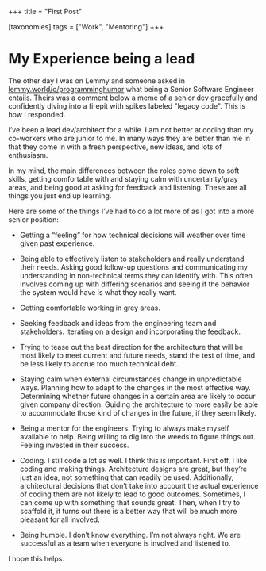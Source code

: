 +++
title = "First Post"

[taxonomies]
tags = ["Work", "Mentoring"]
+++
# My Experience being a lead

The other day I was on Lemmy and someone asked in [lemmy.world/c/programminghumor](https://lemmy.world/c/programminghumor) what being a Senior Software Engineer entails. Theirs was a comment below a meme of a senior dev gracefully and confidently diving into a firepit with spikes labeled "legacy code". This is how I responded.
<!--more-->

I’ve been a lead dev/architect for a while. I am not better at coding than my co-workers who are junior to me. In many ways they are better than me in that they come in with a fresh perspective, new ideas, and lots of enthusiasm.

In my mind, the main differences between the roles come down to soft skills, getting comfortable with and staying calm with uncertainty/gray areas, and being good at asking for feedback and listening. These are all things you just end up learning.

Here are some of the things I’ve had to do a lot more of as I got into a more senior position:

* Getting a “feeling” for how technical decisions will weather over time given past experience.

* Being able to effectively listen to stakeholders and really understand their needs. Asking good follow-up questions and communicating my understanding in non-technical terms they can identify with. This often involves coming up with differing scenarios and seeing if the behavior the system would have is what they really want. 

* Getting comfortable working in grey areas. 

* Seeking feedback and ideas from the engineering team and stakeholders. Iterating on a design and incorporating the feedback. 

* Trying to tease out the best direction for the architecture that will be most likely to meet current and future needs, stand the test of time, and be less likely to accrue too much technical debt. 

* Staying calm when external circumstances change in unpredictable ways. Planning how to adapt to the changes in the most effective way. Determining whether future changes in a certain area are likely to occur given company direction. Guiding the architecture to more easily be able to accommodate those kind of changes in the future, if they seem likely. 

* Being a mentor for the engineers. Trying to always make myself available to help. Being willing to dig into the weeds to figure things out. Feeling invested in their success. 

* Coding. I still code a lot as well. I think this is important. First off, I like coding and making things. Architecture designs are great, but they’re just an idea, not something that can readily be used. Additionally, architectural decisions that don’t take into account the actual experience of coding them are not likely to lead to good outcomes. Sometimes, I can come up with something that sounds great. Then, when I try to scaffold it, it turns out there is a better way that will be much more pleasant for all involved.

* Being humble. I don’t know everything. I’m not always right. We are successful as a team when everyone is involved and listened to. 

I hope this helps.
